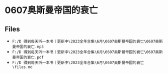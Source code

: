 # 0607奥斯曼帝国的衰亡

## Files

- `F:/D 得到每天听一本书丨更新中\2023全年合集\6月\0607奥斯曼帝国的衰亡\0607奥斯曼帝国的衰亡.mp3`
- `F:/D 得到每天听一本书丨更新中\2023全年合集\6月\0607奥斯曼帝国的衰亡\0607奥斯曼帝国的衰亡.pdf`
- `F:/D 得到每天听一本书丨更新中\2023全年合集\6月\0607奥斯曼帝国的衰亡\files.md`
